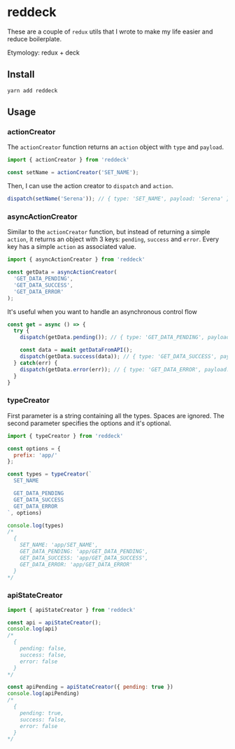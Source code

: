 # reddeck

These are a couple of `redux` utils that I wrote to make my life easier and reduce boilerplate.

Etymology: redux + deck

## Install
```
yarn add reddeck
```

## Usage
### actionCreator
The `actionCreator` function returns an `action` object with `type` and `payload`.
```js
import { actionCreator } from 'reddeck'

const setName = actionCreator('SET_NAME');
```

Then, I can use the action creator to `dispatch` and `action`.
```js
dispatch(setName('Serena')); // { type: 'SET_NAME', payload: 'Serena' }
```

### asyncActionCreator
Similar to the `actionCreator` function, but instead of returning a simple `action`, it returns an object with 3 keys: `pending`, `success` and `error`.
Every key has a simple `action` as associated value.
```js
import { asyncActionCreator } from 'reddeck'

const getData = asyncActionCreator(
  'GET_DATA_PENDING',
  'GET_DATA_SUCCESS',
  'GET_DATA_ERROR'
);
```
It's useful when you want to handle an asynchronous control flow
```js
const get = async () => {
  try {
    dispatch(getData.pending()); // { type: 'GET_DATA_PENDING', payload: {} }

    const data = await getDataFromAPI();
    dispatch(getData.success(data)); // { type: 'GET_DATA_SUCCESS', payload: data }
  } catch(err) {
    dispatch(getData.error(err)); // { type: 'GET_DATA_ERROR', payload: err }
  }
}
```

### typeCreator
First parameter is a string containing all the types. Spaces are ignored.
The second parameter specifies the options and it's optional.
```js
import { typeCreator } from 'reddeck'

const options = {
  prefix: 'app/'
};

const types = typeCreator(`
  SET_NAME

  GET_DATA_PENDING
  GET_DATA_SUCCESS
  GET_DATA_ERROR
`, options)

console.log(types)
/*
  {
    SET_NAME: 'app/SET_NAME',
    GET_DATA_PENDING: 'app/GET_DATA_PENDING',
    GET_DATA_SUCCESS: 'app/GET_DATA_SUCCESS',
    GET_DATA_ERROR: 'app/GET_DATA_ERROR'
  }
*/
```

### apiStateCreator
```js
import { apiStateCreator } from 'reddeck'

const api = apiStateCreator();
console.log(api)
/*
  {
    pending: false,
    success: false,
    error: false
  }
*/

const apiPending = apiStateCreator({ pending: true })
console.log(apiPending)
/*
  {
    pending: true,
    success: false,
    error: false
  }
*/
```
